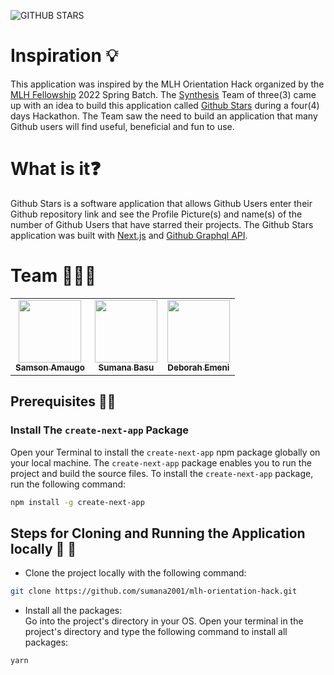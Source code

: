 ![GITHUB STARS](https://i.postimg.cc/2j2q6ZCX/Github-Stars-Image.jpg) 
# Inspiration :bulb:

This application was inspired by the MLH Orientation Hack organized by the [MLH Fellowship](https://fellowship.mlh.io/programs/open-source) 2022 Spring Batch. The [Synthesis](https://www.synthesis.is/) Team of three(3) came up with an idea to build this application called [Github Stars](https://mlh-orientation-hack.vercel.app/) during a four(4) days Hackathon.
The Team saw the need to build an application that many Github users will find useful, beneficial and fun to use. <br>

# What is it:question:
Github Stars is a software application that allows Github Users enter their Github repository link and see the Profile Picture(s) and name(s) of the number of Github Users that have starred their projects. The Github Stars application was built with [Next.js](https://nextjs.org/) and [Github Graphql API](https://docs.github.com/en/graphql).

# Team :people_holding_hands:
<table>
  <tr>
    <td align="center"><a href="https://github.com/sammychinedu2ky"><img src="https://avatars.githubusercontent.com/u/36219292?v=4?s=100" width="100px;" alt=""/><br /><sub><b>Samson Amaugo</b></sub></a><br /></td>
    <td align="center"><a href="https://github.com/sumana2001"><img src="https://avatars.githubusercontent.com/u/63084088?v=4?s=100" width="100px;" alt=""/><br /><sub><b>Sumana Basu</b></sub></a><br /></td>
    <td align="center"><a href="https://github.com/debemenitammy"><img src="https://avatars.githubusercontent.com/u/43294761?v=4?s=100" width="100px;" alt=""/><br /><sub><b>Deborah Emeni</b></sub></a><br /></td>
</table>

## Prerequisites :technologist:

### Install The `create-next-app` Package
Open your Terminal to install the `create-next-app` npm package globally on your local machine. The `create-next-app` package enables you to run the project and build the source files. To install the `create-next-app` package, run the following command:

```bash
npm install -g create-next-app
```
## Steps for Cloning and Running the Application locally :footprints: :footprints:

- Clone the project locally with the following command:
```bash
git clone https://github.com/sumana2001/mlh-orientation-hack.git
```
- Install all the packages: <br>
Go into the project's directory in your OS. Open your terminal in the project's directory and type the following command to install all packages:

```bash
yarn
```
